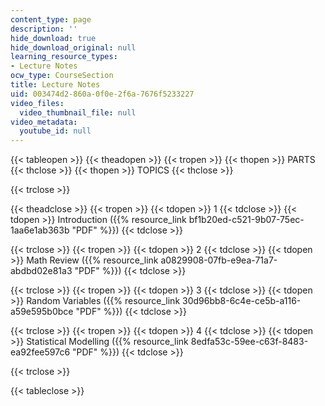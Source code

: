 ```yaml
---
content_type: page
description: ''
hide_download: true
hide_download_original: null
learning_resource_types:
- Lecture Notes
ocw_type: CourseSection
title: Lecture Notes
uid: 003474d2-860a-0f0e-2f6a-7676f5233227
video_files:
  video_thumbnail_file: null
video_metadata:
  youtube_id: null
---
```


{{< tableopen >}}
{{< theadopen >}}
{{< tropen >}}
{{< thopen >}}
PARTS
{{< thclose >}}
{{< thopen >}}
TOPICS
{{< thclose >}}

{{< trclose >}}

{{< theadclose >}}
{{< tropen >}}
{{< tdopen >}}
1
{{< tdclose >}}
{{< tdopen >}}
Introduction ({{% resource_link bf1b20ed-c521-9b07-75ec-1aa6e1ab363b "PDF" %}})
{{< tdclose >}}

{{< trclose >}}
{{< tropen >}}
{{< tdopen >}}
2
{{< tdclose >}}
{{< tdopen >}}
Math Review ({{% resource_link a0829908-07fb-e9ea-71a7-abdbd02e81a3 "PDF" %}})
{{< tdclose >}}

{{< trclose >}}
{{< tropen >}}
{{< tdopen >}}
3
{{< tdclose >}}
{{< tdopen >}}
Random Variables ({{% resource_link 30d96bb8-6c4e-ce5b-a116-a59e595b0bce "PDF" %}})
{{< tdclose >}}

{{< trclose >}}
{{< tropen >}}
{{< tdopen >}}
4
{{< tdclose >}}
{{< tdopen >}}
Statistical Modelling ({{% resource_link 8edfa53c-59ee-c63f-8483-ea92fee597c6 "PDF" %}})
{{< tdclose >}}

{{< trclose >}}

{{< tableclose >}}